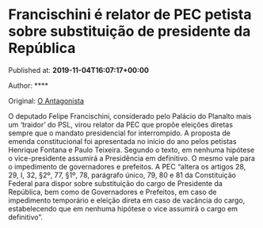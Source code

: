 
# Francischini é relator de PEC petista sobre substituição de presidente da República

Published at: **2019-11-04T16:07:17+00:00**

Author: ****

Original: [O Antagonista](https://www.oantagonista.com/brasil/francischini-e-relator-de-pec-petista-sobre-substituicao-de-presidente-da-republica/)

O deputado Felipe Francischini, considerado pelo Palácio do Planalto mais um ‘traidor’ do PSL, virou relator da PEC que propõe eleições diretas sempre que o mandato presidencial for interrompido.
A proposta de emenda constitucional foi apresentada no início do ano pelos petistas Henrique Fontana e Paulo Teixeira.
Segundo o texto, em nenhuma hipótese o vice-presidente assumirá a Presidência em definitivo. O mesmo vale para o impedimento de governadores e prefeitos.
A PEC “altera os artigos 28, 29, I, 32, §2º, 77, §1º, 78, parágrafo único, 79, 80 e 81 da Constituição Federal para dispor sobre substituição do cargo de Presidente da República, bem como de Governadores e Prefeitos, em caso de impedimento temporário e eleição direta em caso de vacância do cargo, estabelecendo que em nenhuma hipótese o vice assumirá o cargo em definitivo”.
